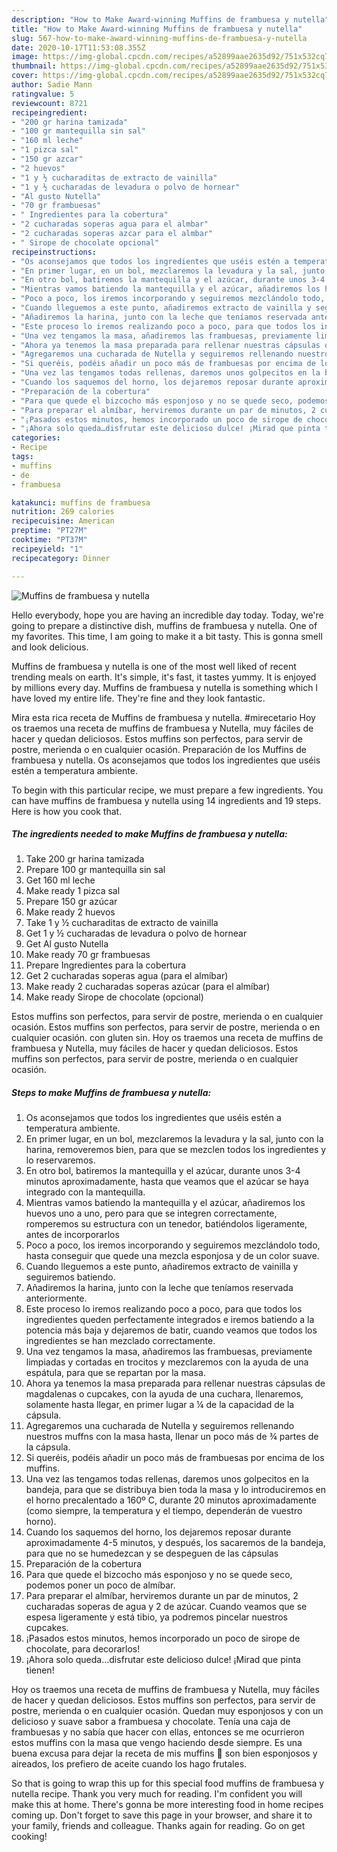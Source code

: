 ```yaml
---
description: "How to Make Award-winning Muffins de frambuesa y nutella"
title: "How to Make Award-winning Muffins de frambuesa y nutella"
slug: 567-how-to-make-award-winning-muffins-de-frambuesa-y-nutella
date: 2020-10-17T11:53:08.355Z
image: https://img-global.cpcdn.com/recipes/a52899aae2635d92/751x532cq70/muffins-de-frambuesa-y-nutella-foto-principal.jpg
thumbnail: https://img-global.cpcdn.com/recipes/a52899aae2635d92/751x532cq70/muffins-de-frambuesa-y-nutella-foto-principal.jpg
cover: https://img-global.cpcdn.com/recipes/a52899aae2635d92/751x532cq70/muffins-de-frambuesa-y-nutella-foto-principal.jpg
author: Sadie Mann
ratingvalue: 5
reviewcount: 8721
recipeingredient:
- "200 gr harina tamizada"
- "100 gr mantequilla sin sal"
- "160 ml leche"
- "1 pizca sal"
- "150 gr azcar"
- "2 huevos"
- "1 y ½ cucharaditas de extracto de vainilla"
- "1 y ½ cucharadas de levadura o polvo de hornear"
- "Al gusto Nutella"
- "70 gr frambuesas"
- " Ingredientes para la cobertura"
- "2 cucharadas soperas agua para el almbar"
- "2 cucharadas soperas azcar para el almbar"
- " Sirope de chocolate opcional"
recipeinstructions:
- "Os aconsejamos que todos los ingredientes que uséis estén a temperatura ambiente."
- "En primer lugar, en un bol, mezclaremos la levadura y la sal, junto con la harina, removeremos bien, para que se mezclen todos los ingredientes y lo reservaremos."
- "En otro bol, batiremos la mantequilla y el azúcar, durante unos 3-4 minutos aproximadamente, hasta que veamos que el azúcar se haya integrado con la mantequilla."
- "Mientras vamos batiendo la mantequilla y el azúcar, añadiremos los huevos uno a uno, pero para que se integren correctamente, romperemos su estructura con un tenedor, batiéndolos ligeramente, antes de incorporarlos"
- "Poco a poco, los iremos incorporando y seguiremos mezclándolo todo, hasta conseguir que quede una mezcla esponjosa y de un color suave."
- "Cuando lleguemos a este punto, añadiremos extracto de vainilla y seguiremos batiendo."
- "Añadiremos la harina, junto con la leche que teníamos reservada anteriormente."
- "Este proceso lo iremos realizando poco a poco, para que todos los ingredientes queden perfectamente integrados e iremos batiendo a la potencia más baja y dejaremos de batir, cuando veamos que todos los ingredientes se han mezclado correctamente."
- "Una vez tengamos la masa, añadiremos las frambuesas, previamente limpiadas y cortadas en trocitos y mezclaremos con la ayuda de una espátula, para que se repartan por la masa."
- "Ahora ya tenemos la masa preparada para rellenar nuestras cápsulas de magdalenas o cupcakes, con la ayuda de una cuchara, llenaremos, solamente hasta llegar, en primer lugar a ¼ de la capacidad de la cápsula."
- "Agregaremos una cucharada de Nutella y seguiremos rellenando nuestros muffns con la masa hasta, llenar un poco más de ¾ partes de la cápsula."
- "Si queréis, podéis añadir un poco más de frambuesas por encima de los muffins."
- "Una vez las tengamos todas rellenas, daremos unos golpecitos en la bandeja, para que se distribuya bien toda la masa y lo introduciremos en el horno precalentado a 160º C, durante 20 minutos aproximadamente (como siempre, la temperatura y el tiempo, dependerán de vuestro horno)."
- "Cuando los saquemos del horno, los dejaremos reposar durante aproximadamente 4-5 minutos, y después, los sacaremos de la bandeja, para que no se humedezcan y se despeguen de las cápsulas"
- "Preparación de la cobertura"
- "Para que quede el bizcocho más esponjoso y no se quede seco, podemos poner un poco de almíbar."
- "Para preparar el almíbar, herviremos durante un par de minutos, 2 cucharadas soperas de agua y 2 de azúcar. Cuando veamos que se espesa ligeramente y está tibio, ya podremos pincelar nuestros cupcakes."
- "¡Pasados estos minutos, hemos incorporado un poco de sirope de chocolate, para decorarlos!"
- "¡Ahora solo queda…disfrutar este delicioso dulce! ¡Mirad que pinta tienen!"
categories:
- Recipe
tags:
- muffins
- de
- frambuesa

katakunci: muffins de frambuesa 
nutrition: 269 calories
recipecuisine: American
preptime: "PT27M"
cooktime: "PT37M"
recipeyield: "1"
recipecategory: Dinner

---
```



![Muffins de frambuesa y nutella](https://img-global.cpcdn.com/recipes/a52899aae2635d92/751x532cq70/muffins-de-frambuesa-y-nutella-foto-principal.jpg)

Hello everybody, hope you are having an incredible day today. Today, we're going to prepare a distinctive dish, muffins de frambuesa y nutella. One of my favorites. This time, I am going to make it a bit tasty. This is gonna smell and look delicious.

Muffins de frambuesa y nutella is one of the most well liked of recent trending meals on earth. It's simple, it's fast, it tastes yummy. It is enjoyed by millions every day. Muffins de frambuesa y nutella is something which I have loved my entire life. They're fine and they look fantastic.

Mira esta rica receta de Muffins de frambuesa y nutella. #mirecetario Hoy os traemos una receta de muffins de frambuesa y Nutella, muy fáciles de hacer y quedan deliciosos. Estos muffins son perfectos, para servir de postre, merienda o en cualquier ocasión. Preparación de los Muffins de frambuesa y nutella. Os aconsejamos que todos los ingredientes que uséis estén a temperatura ambiente.


To begin with this particular recipe, we must prepare a few ingredients. You can have muffins de frambuesa y nutella using 14 ingredients and 19 steps. Here is how you cook that.

<!--inarticleads1-->

##### The ingredients needed to make Muffins de frambuesa y nutella:

1. Take 200 gr harina tamizada
1. Prepare 100 gr mantequilla sin sal
1. Get 160 ml leche
1. Make ready 1 pizca sal
1. Prepare 150 gr azúcar
1. Make ready 2 huevos
1. Take 1 y ½ cucharaditas de extracto de vainilla
1. Get 1 y ½ cucharadas de levadura o polvo de hornear
1. Get Al gusto Nutella
1. Make ready 70 gr frambuesas
1. Prepare  Ingredientes para la cobertura
1. Get 2 cucharadas soperas agua (para el almíbar)
1. Make ready 2 cucharadas soperas azúcar (para el almíbar)
1. Make ready  Sirope de chocolate (opcional)


Estos muffins son perfectos, para servir de postre, merienda o en cualquier ocasión. Estos muffins son perfectos, para servir de postre, merienda o en cualquier ocasión. con gluten sin. Hoy os traemos una receta de muffins de frambuesa y Nutella, muy fáciles de hacer y quedan deliciosos. Estos muffins son perfectos, para servir de postre, merienda o en cualquier ocasión. 

<!--inarticleads2-->

##### Steps to make Muffins de frambuesa y nutella:

1. Os aconsejamos que todos los ingredientes que uséis estén a temperatura ambiente.
1. En primer lugar, en un bol, mezclaremos la levadura y la sal, junto con la harina, removeremos bien, para que se mezclen todos los ingredientes y lo reservaremos.
1. En otro bol, batiremos la mantequilla y el azúcar, durante unos 3-4 minutos aproximadamente, hasta que veamos que el azúcar se haya integrado con la mantequilla.
1. Mientras vamos batiendo la mantequilla y el azúcar, añadiremos los huevos uno a uno, pero para que se integren correctamente, romperemos su estructura con un tenedor, batiéndolos ligeramente, antes de incorporarlos
1. Poco a poco, los iremos incorporando y seguiremos mezclándolo todo, hasta conseguir que quede una mezcla esponjosa y de un color suave.
1. Cuando lleguemos a este punto, añadiremos extracto de vainilla y seguiremos batiendo.
1. Añadiremos la harina, junto con la leche que teníamos reservada anteriormente.
1. Este proceso lo iremos realizando poco a poco, para que todos los ingredientes queden perfectamente integrados e iremos batiendo a la potencia más baja y dejaremos de batir, cuando veamos que todos los ingredientes se han mezclado correctamente.
1. Una vez tengamos la masa, añadiremos las frambuesas, previamente limpiadas y cortadas en trocitos y mezclaremos con la ayuda de una espátula, para que se repartan por la masa.
1. Ahora ya tenemos la masa preparada para rellenar nuestras cápsulas de magdalenas o cupcakes, con la ayuda de una cuchara, llenaremos, solamente hasta llegar, en primer lugar a ¼ de la capacidad de la cápsula.
1. Agregaremos una cucharada de Nutella y seguiremos rellenando nuestros muffns con la masa hasta, llenar un poco más de ¾ partes de la cápsula.
1. Si queréis, podéis añadir un poco más de frambuesas por encima de los muffins.
1. Una vez las tengamos todas rellenas, daremos unos golpecitos en la bandeja, para que se distribuya bien toda la masa y lo introduciremos en el horno precalentado a 160º C, durante 20 minutos aproximadamente (como siempre, la temperatura y el tiempo, dependerán de vuestro horno).
1. Cuando los saquemos del horno, los dejaremos reposar durante aproximadamente 4-5 minutos, y después, los sacaremos de la bandeja, para que no se humedezcan y se despeguen de las cápsulas
1. Preparación de la cobertura
1. Para que quede el bizcocho más esponjoso y no se quede seco, podemos poner un poco de almíbar.
1. Para preparar el almíbar, herviremos durante un par de minutos, 2 cucharadas soperas de agua y 2 de azúcar. Cuando veamos que se espesa ligeramente y está tibio, ya podremos pincelar nuestros cupcakes.
1. ¡Pasados estos minutos, hemos incorporado un poco de sirope de chocolate, para decorarlos!
1. ¡Ahora solo queda…disfrutar este delicioso dulce! ¡Mirad que pinta tienen!


Hoy os traemos una receta de muffins de frambuesa y Nutella, muy fáciles de hacer y quedan deliciosos. Estos muffins son perfectos, para servir de postre, merienda o en cualquier ocasión. Quedan muy esponjosos y con un delicioso y suave sabor a frambuesa y chocolate. Tenía una caja de frambuesas y no sabía que hacer con ellas, entonces se me ocurrieron estos muffins con la masa que vengo haciendo desde siempre. Es una buena excusa para dejar la receta de mis muffins 🧁 son bien esponjosos y aireados, los prefiero de aceite cuando los hago frutales. 

So that is going to wrap this up for this special food muffins de frambuesa y nutella recipe. Thank you very much for reading. I'm confident you will make this at home. There's gonna be more interesting food in home recipes coming up. Don't forget to save this page in your browser, and share it to your family, friends and colleague. Thanks again for reading. Go on get cooking!
